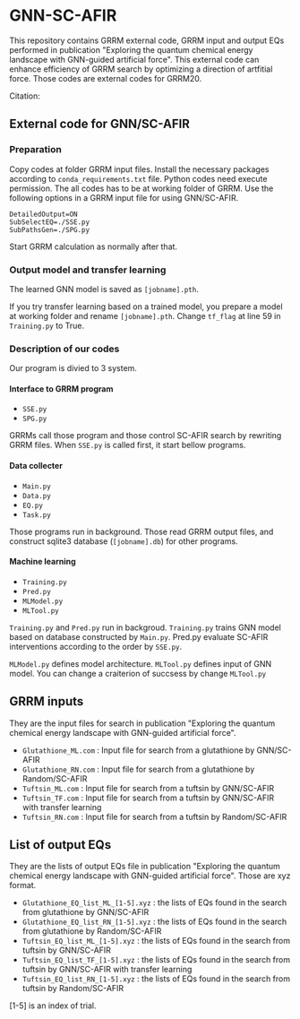 # GNN-SC-AFIR

This repository contains GRRM external code, GRRM input and output EQs performed in publication "Exploring the quantum chemical energy landscape with GNN-guided artificial force". This external code can enhance efficiency of GRRM search by optimizing a direction of artfitial force. Those codes are external codes for GRRM20.

Citation: 

## External code for GNN/SC-AFIR

### Preparation
Copy codes at folder GRRM input files. Install the necessary packages according to `conda_requirements.txt` file. Python codes need execute permission. The all codes has to be at working folder of GRRM. Use the following options in a GRRM input file for using GNN/SC-AFIR.

```
DetailedOutput=ON
SubSelectEQ=./SSE.py
SubPathsGen=./SPG.py
```

Start GRRM calculation as normally after that.

### Output model and transfer learning

The learned GNN model is saved as `[jobname].pth`. 

If you try transfer learning based on a trained model, you prepare a model at working folder and rename `[jobname].pth`. Change `tf_flag` at line 59 in `Training.py` to True.

### Description of our codes

Our program is divied to 3 system.

#### Interface to GRRM program

* `SSE.py`
* `SPG.py`

GRRMs call those program and those control SC-AFIR search by rewriting GRRM files. When `SSE.py` is called first, it start bellow programs.

#### Data collecter

* `Main.py`
* `Data.py`
* `EQ.py`
* `Task.py`

Those programs run in background. Those read GRRM output files, and construct sqlite3 database (`[jobname].db`) for other programs.

#### Machine learning

* `Training.py`
* `Pred.py`
* `MLModel.py`
* `MLTool.py`

`Training.py` and `Pred.py` run in backgroud. `Training.py` trains GNN model based on database constructed by `Main.py`. Pred.py evaluate SC-AFIR interventions according to the order by `SSE.py`. 

`MLModel.py` defines model architecture. `MLTool.py` defines input of GNN model. You can change a craiterion of succsess by change `MLTool.py`

## GRRM inputs

 They are the input files for search in publication "Exploring the quantum chemical energy landscape with GNN-guided artificial force".
 
 * `Glutathione_ML.com` : Input file for search from a glutathione by GNN/SC-AFIR
 * `Glutathione_RN.com` : Input file for search from a glutathione by Random/SC-AFIR
 * `Tuftsin_ML.com` : Input file for search from a tuftsin by GNN/SC-AFIR
 * `Tuftsin_TF.com` : Input file for search from a tuftsin by GNN/SC-AFIR with transfer learning
 * `Tuftsin_RN.com` : Input file for search from a tuftsin by Random/SC-AFIR

## List of output EQs

 They are the lists of output EQs file in publication "Exploring the quantum chemical energy landscape with GNN-guided artificial force". Those are xyz format.
 
  * `Glutathione_EQ_list_ML_[1-5].xyz` : the lists of EQs found in the search from glutathione by GNN/SC-AFIR
  * `Glutathione_EQ_list_RN_[1-5].xyz` : the lists of EQs found in the search from glutathione by Random/SC-AFIR
  * `Tuftsin_EQ_list_ML_[1-5].xyz` : the lists of EQs found in the search from tuftsin by GNN/SC-AFIR
  * `Tuftsin_EQ_list_TF_[1-5].xyz` : the lists of EQs found in the search from tuftsin by GNN/SC-AFIR with transfer learning
  * `Tuftsin_EQ_list_RN_[1-5].xyz` : the lists of EQs found in the search from tuftsin by Random/SC-AFIR
  
 [1-5] is an index of trial.
